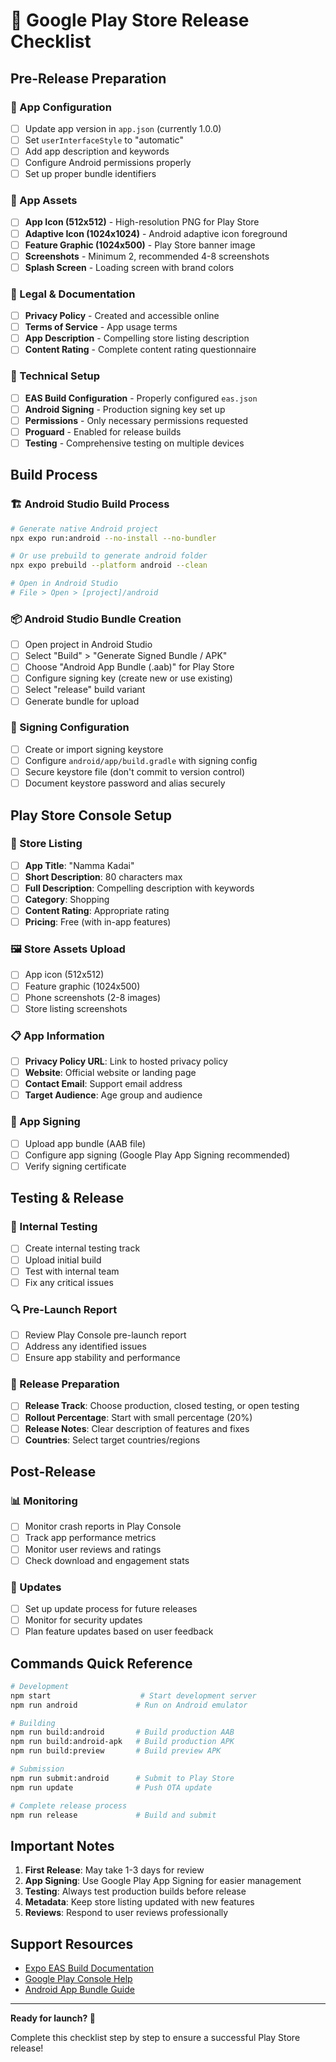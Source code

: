 # 🚀 Google Play Store Release Checklist

## Pre-Release Preparation

### 📱 App Configuration
- [ ] Update app version in `app.json` (currently 1.0.0)
- [ ] Set `userInterfaceStyle` to "automatic"
- [ ] Add app description and keywords
- [ ] Configure Android permissions properly
- [ ] Set up proper bundle identifiers

### 🎨 App Assets
- [ ] **App Icon (512x512)** - High-resolution PNG for Play Store
- [ ] **Adaptive Icon (1024x1024)** - Android adaptive icon foreground
- [ ] **Feature Graphic (1024x500)** - Play Store banner image
- [ ] **Screenshots** - Minimum 2, recommended 4-8 screenshots
- [ ] **Splash Screen** - Loading screen with brand colors

### 📄 Legal & Documentation
- [ ] **Privacy Policy** - Created and accessible online
- [ ] **Terms of Service** - App usage terms
- [ ] **App Description** - Compelling store listing description
- [ ] **Content Rating** - Complete content rating questionnaire

### 🔧 Technical Setup
- [ ] **EAS Build Configuration** - Properly configured `eas.json`
- [ ] **Android Signing** - Production signing key set up
- [ ] **Permissions** - Only necessary permissions requested
- [ ] **Proguard** - Enabled for release builds
- [ ] **Testing** - Comprehensive testing on multiple devices

## Build Process

### 🏗️ Android Studio Build Process
```bash
# Generate native Android project
npx expo run:android --no-install --no-bundler

# Or use prebuild to generate android folder
npx expo prebuild --platform android --clean

# Open in Android Studio
# File > Open > [project]/android
```

### 📦 Android Studio Bundle Creation
- [ ] Open project in Android Studio
- [ ] Select "Build" > "Generate Signed Bundle / APK"
- [ ] Choose "Android App Bundle (.aab)" for Play Store
- [ ] Configure signing key (create new or use existing)
- [ ] Select "release" build variant
- [ ] Generate bundle for upload

### 🔑 Signing Configuration
- [ ] Create or import signing keystore
- [ ] Configure `android/app/build.gradle` with signing config
- [ ] Secure keystore file (don't commit to version control)
- [ ] Document keystore password and alias securely

## Play Store Console Setup

### 🏪 Store Listing
- [ ] **App Title**: "Namma Kadai"
- [ ] **Short Description**: 80 characters max
- [ ] **Full Description**: Compelling description with keywords
- [ ] **Category**: Shopping
- [ ] **Content Rating**: Appropriate rating
- [ ] **Pricing**: Free (with in-app features)

### 🖼️ Store Assets Upload
- [ ] App icon (512x512)
- [ ] Feature graphic (1024x500)
- [ ] Phone screenshots (2-8 images)
- [ ] Store listing screenshots

### 📋 App Information
- [ ] **Privacy Policy URL**: Link to hosted privacy policy
- [ ] **Website**: Official website or landing page
- [ ] **Contact Email**: Support email address
- [ ] **Target Audience**: Age group and audience

### 🔐 App Signing
- [ ] Upload app bundle (AAB file)
- [ ] Configure app signing (Google Play App Signing recommended)
- [ ] Verify signing certificate

## Testing & Release

### 🧪 Internal Testing
- [ ] Create internal testing track
- [ ] Upload initial build
- [ ] Test with internal team
- [ ] Fix any critical issues

### 🔍 Pre-Launch Report
- [ ] Review Play Console pre-launch report
- [ ] Address any identified issues
- [ ] Ensure app stability and performance

### 📢 Release Preparation
- [ ] **Release Track**: Choose production, closed testing, or open testing
- [ ] **Rollout Percentage**: Start with small percentage (20%)
- [ ] **Release Notes**: Clear description of features and fixes
- [ ] **Countries**: Select target countries/regions

## Post-Release

### 📊 Monitoring
- [ ] Monitor crash reports in Play Console
- [ ] Track app performance metrics
- [ ] Monitor user reviews and ratings
- [ ] Check download and engagement stats

### 🔄 Updates
- [ ] Set up update process for future releases
- [ ] Monitor for security updates
- [ ] Plan feature updates based on user feedback

## Commands Quick Reference

```bash
# Development
npm start                    # Start development server
npm run android             # Run on Android emulator

# Building
npm run build:android       # Build production AAB
npm run build:android-apk   # Build production APK
npm run build:preview       # Build preview APK

# Submission
npm run submit:android      # Submit to Play Store
npm run update              # Push OTA update

# Complete release process
npm run release             # Build and submit
```

## Important Notes

1. **First Release**: May take 1-3 days for review
2. **App Signing**: Use Google Play App Signing for easier management
3. **Testing**: Always test production builds before release
4. **Metadata**: Keep store listing updated with new features
5. **Reviews**: Respond to user reviews professionally

## Support Resources

- [Expo EAS Build Documentation](https://docs.expo.dev/build/introduction/)
- [Google Play Console Help](https://support.google.com/googleplay/android-developer/)
- [Android App Bundle Guide](https://developer.android.com/guide/app-bundle)

---

**Ready for launch? 🚀**

Complete this checklist step by step to ensure a successful Play Store release!
